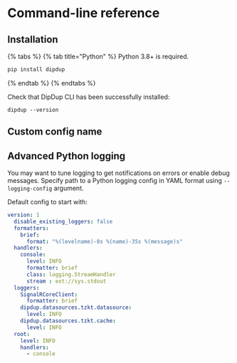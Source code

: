 # Command-line reference

## Installation

{% tabs %}
{% tab title="Python" %}
Python 3.8+ is required.

```bash
pip install dipdup
```
{% endtab %}
{% endtabs %}

Check that DipDup CLI has been successfully installed:

```text
dipdup --version
```

## Custom config name



## Advanced Python logging

You may want to tune logging to get notifications on errors or enable debug messages. Specify path to a Python logging config in YAML format using `--logging-config` argument. 

Default config to start with:

```yaml
version: 1
  disable_existing_loggers: false
  formatters:
    brief:
      format: "%(levelname)-8s %(name)-35s %(message)s"
  handlers:
    console:
      level: INFO
      formatter: brief
      class: logging.StreamHandler
      stream : ext://sys.stdout
  loggers:
    SignalRCoreClient:
      formatter: brief
    dipdup.datasources.tzkt.datasource:
      level: INFO
    dipdup.datasources.tzkt.cache:
      level: INFO
  root:
    level: INFO
    handlers:
      - console
```





